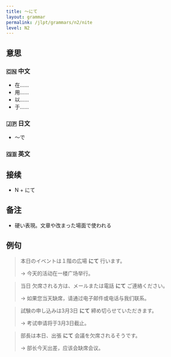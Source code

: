 ```yaml
---
title: 〜にて
layout: grammar
permalink: /jlpt/grammars/n2/nite
level: N2
---
```


## 意思

### 🇨🇳 中文

- 在……
- 用……
- 以……
- 于……

### 🇯🇵 日文

- 〜で

### 🇬🇧 英文


## 接续

- N + にて

## 备注

- 硬い表現。文章や改まった場面で使われる

## 例句

> 本日のイベントは１階の広場 **にて** 行います。
>
> → 今天的活动在一楼广场举行。

> 当日 欠席される方は、メールまたは電話 **にて** ご連絡ください。
>
> → 如果您当天缺席，请通过电子邮件或电话与我们联系。

> 試験の申し込みは3月3日 **にて** 締め切らせていただきます。
>
> → 考试申请将于3月3日截止。

> 部長は本日、出張 **にて** 会議を欠席されるそうです。
>
> → 部长今天出差，应该会缺席会议。

